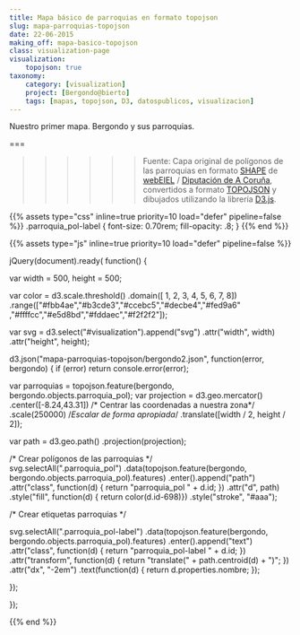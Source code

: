 ```yaml
---
title: Mapa básico de parroquias en formato topojson
slug: mapa-parroquias-topojson
date: 22-06-2015
making_off: mapa-basico-topojson
class: visualization-page
visualization:
    topojson: true
taxonomy:
    category: [visualization]
    project: [Bergondo@bierto]
    tags: [mapas, topojson, D3, datospublicos, visualizacion]
---
```


Nuestro primer mapa. Bergondo y sus parroquias. 

===

>>>>>> Fuente: Capa original de polígonos de las parroquias en formato [SHAPE](https://es.wikipedia.org/wiki/Shapefile) de [webEIEL](http://webeiel.dicoruna.es/) / [Diputación de A Coruña](http://dicoruna.es/), convertidos a formato [TOPOJSON](https://en.wikipedia.org/wiki/GeoJSON#TopoJSON) y dibujados utilizando la librería [D3.js](d3js.org).


{{% assets type="css" inline=true priority=10 load="defer" pipeline=false %}}
    .parroquia_pol-label {
	font-size: 0.70rem;
	  fill-opacity: .8;
}
{{% end %}}

{{% assets type="js" inline=true priority=10 load="defer" pipeline=false %}}

jQuery(document).ready( function() {

var width = 500,
    height = 500;
    
var color = d3.scale.threshold()
    .domain([ 1, 2, 3, 4, 5, 6, 7, 8])
    .range(["#fbb4ae","#b3cde3","#ccebc5","#decbe4","#fed9a6" ,"#ffffcc","#e5d8bd","#fddaec","#f2f2f2"]);

var svg = d3.select("#visualization").append("svg")
    .attr("width", width)
    .attr("height", height);

d3.json("mapa-parroquias-topojson/bergondo2.json", function(error, bergondo) {
  if (error) return console.error(error);

var parroquias = topojson.feature(bergondo, bergondo.objects.parroquia_pol);
var projection = d3.geo.mercator()
    .center([-8.24,43.31]) /* Centrar las coordenadas a nuestra zona*/
    .scale(250000) /*Escalar de forma apropiada*/
 	 .translate([width / 2, height / 2]);
 	 
var path = d3.geo.path()
    .projection(projection);

/* Crear polígonos de las parroquias */  
svg.selectAll(".parroquia_pol")
    .data(topojson.feature(bergondo, bergondo.objects.parroquia_pol).features)
  .enter().append("path")
    .attr("class", function(d) { return "parroquia_pol " + d.id; })
    .attr("d", path)
    .style("fill", function(d) { return color(d.id-698)})
    .style("stroke", "#aaa");
    
/* Crear etiquetas parroquias */
    
svg.selectAll(".parroquia_pol-label")
    .data(topojson.feature(bergondo, bergondo.objects.parroquia_pol).features)
  .enter().append("text")
    .attr("class", function(d) { return "parroquia_pol-label " + d.id; })
    .attr("transform", function(d) { return "translate(" + path.centroid(d) + ")"; })
    .attr("dx", "-2em")
    .text(function(d) { return d.properties.nombre; });
    	   
});   

});

{{% end %}}




